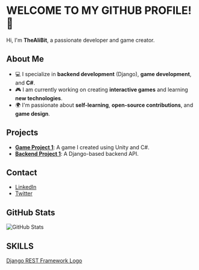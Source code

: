 # WELCOME TO MY GITHUB PROFILE! 👋

Hi, I'm **TheAliBit**, a passionate developer and game creator.

## About Me
- 💻 I specialize in **backend development** (Django), **game development**, and **C#**.
- 🎮 I am currently working on creating **interactive games** and learning **new technologies**.
- 🌍 I'm passionate about **self-learning**, **open-source contributions**, and **game design**.

## Projects
- [**Game Project 1**](https://github.com/TheAliBit/gameproject1): A game I created using Unity and C#.
- [**Backend Project 1**](https://github.com/TheAliBit/backendproject1): A Django-based backend API.

## Contact
- [LinkedIn](https://www.linkedin.com/in/yourprofile)
- [Twitter](https://twitter.com/yourhandle)

## GitHub Stats
![GitHub Stats](https://github-readme-stats.vercel.app/api?username=TheAliBit&show_icons=true)

## SKILLS
[Django REST Framework Logo](https://www.django-rest-framework.org/img/logo.png)
